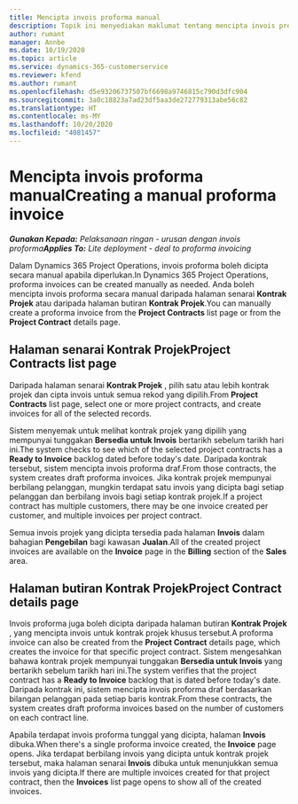 ```yaml
---
title: Mencipta invois proforma manual
description: Topik ini menyediakan maklumat tentang mencipta invois proforma manual dalam Project Operations.
author: rumant
manager: Annbe
ms.date: 10/19/2020
ms.topic: article
ms.service: dynamics-365-customerservice
ms.reviewer: kfend
ms.author: rumant
ms.openlocfilehash: d5e93206737507bf6698a9746815c790d3dfc904
ms.sourcegitcommit: 3a0c18823a7ad23df5aa3de272779313abe56c82
ms.translationtype: HT
ms.contentlocale: ms-MY
ms.lasthandoff: 10/20/2020
ms.locfileid: "4081457"
---
```

# <a name="creating-a-manual-proforma-invoice"></a><span data-ttu-id="40d26-103">Mencipta invois proforma manual</span><span class="sxs-lookup"><span data-stu-id="40d26-103">Creating a manual proforma invoice</span></span>

<span data-ttu-id="40d26-104">_**Gunakan Kepada:** Pelaksanaan ringan - urusan dengan invois proforma_</span><span class="sxs-lookup"><span data-stu-id="40d26-104">_**Applies To:** Lite deployment - deal to proforma invoicing_</span></span>

<span data-ttu-id="40d26-105">Dalam Dynamics 365 Project Operations, invois proforma boleh dicipta secara manual apabila diperlukan.</span><span class="sxs-lookup"><span data-stu-id="40d26-105">In Dynamics 365 Project Operations, proforma invoices can be created manually as needed.</span></span> <span data-ttu-id="40d26-106">Anda boleh mencipta invois proforma secara manual daripada halaman senarai **Kontrak Projek** atau daripada halaman butiran **Kontrak Projek**.</span><span class="sxs-lookup"><span data-stu-id="40d26-106">You can manually create a proforma invoice from the **Project Contracts** list page or from the **Project Contract** details page.</span></span>

##  <a name="project-contracts-list-page"></a><span data-ttu-id="40d26-107">Halaman senarai Kontrak Projek</span><span class="sxs-lookup"><span data-stu-id="40d26-107">Project Contracts list page</span></span>

<span data-ttu-id="40d26-108">Daripada halaman senarai **Kontrak Projek** , pilih satu atau lebih kontrak projek dan cipta invois untuk semua rekod yang dipilih.</span><span class="sxs-lookup"><span data-stu-id="40d26-108">From **Project Contracts** list page, select one or more project contracts, and create invoices for all of the selected records.</span></span>

<span data-ttu-id="40d26-109">Sistem menyemak untuk melihat kontrak projek yang dipilih yang mempunyai tunggakan **Bersedia untuk Invois** bertarikh sebelum tarikh hari ini.</span><span class="sxs-lookup"><span data-stu-id="40d26-109">The system checks to see which of the selected project contracts has a **Ready to Invoice** backlog  dated before today's date.</span></span> <span data-ttu-id="40d26-110">Daripada kontrak tersebut, sistem mencipta invois proforma draf.</span><span class="sxs-lookup"><span data-stu-id="40d26-110">From those contracts, the system creates draft proforma invoices.</span></span> <span data-ttu-id="40d26-111">Jika kontrak projek mempunyai berbilang pelanggan, mungkin terdapat satu invois yang dicipta bagi setiap pelanggan dan berbilang invois bagi setiap kontrak projek.</span><span class="sxs-lookup"><span data-stu-id="40d26-111">If a project contract has multiple customers, there may be one invoice created per customer, and multiple invoices per project contract.</span></span>

<span data-ttu-id="40d26-112">Semua invois projek yang dicipta tersedia pada halaman **Invois** dalam bahagian **Pengebilan** bagi kawasan **Jualan**.</span><span class="sxs-lookup"><span data-stu-id="40d26-112">All of the created project invoices are available on the **Invoice** page in the **Billing** section of the **Sales** area.</span></span>

## <a name="project-contract-details-page"></a><span data-ttu-id="40d26-113">Halaman butiran Kontrak Projek</span><span class="sxs-lookup"><span data-stu-id="40d26-113">Project Contract details page</span></span>

<span data-ttu-id="40d26-114">Invois proforma juga boleh dicipta daripada halaman butiran **Kontrak Projek** , yang mencipta invois untuk kontrak projek khusus tersebut.</span><span class="sxs-lookup"><span data-stu-id="40d26-114">A proforma invoice can also be created from the **Project Contract** details page, which creates the invoice for that specific project contract.</span></span> <span data-ttu-id="40d26-115">Sistem mengesahkan bahawa kontrak projek mempunyai tunggakan **Bersedia untuk Invois** yang bertarikh sebelum tarikh hari ini.</span><span class="sxs-lookup"><span data-stu-id="40d26-115">The system verifies that the project contract has a **Ready to Invoice** backlog that is dated before today's date.</span></span> <span data-ttu-id="40d26-116">Daripada kontrak ini, sistem mencipta invois proforma draf berdasarkan bilangan pelanggan pada setiap baris kontrak.</span><span class="sxs-lookup"><span data-stu-id="40d26-116">From these contracts, the system creates draft proforma invoices based on the number of customers on each contract line.</span></span>

<span data-ttu-id="40d26-117">Apabila terdapat invois proforma tunggal yang dicipta, halaman **Invois** dibuka.</span><span class="sxs-lookup"><span data-stu-id="40d26-117">When there's a single proforma invoice created, the **Invoice** page opens.</span></span> <span data-ttu-id="40d26-118">Jika terdapat berbilang invois yang dicipta untuk kontrak projek tersebut, maka halaman senarai **Invois** dibuka untuk menunjukkan semua invois yang dicipta.</span><span class="sxs-lookup"><span data-stu-id="40d26-118">If there are multiple invoices created for that project contract, then the **Invoices** list page opens to show all of the created invoices.</span></span>

